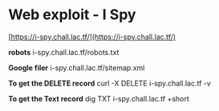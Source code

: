 # Web exploit - I Spy

[https://i-spy.chall.lac.tf/](https://i-spy.chall.lac.tf/)

**robots**
i-spy.chall.lac.tf/robots.txt

**Google filer**
i-spy.chall.lac.tf/sitemap.xml

**To get the DELETE record**
curl -X DELETE i-spy.chall.lac.tf -v

**To get the Text record**
dig TXT i-spy.chall.lac.tf +short
